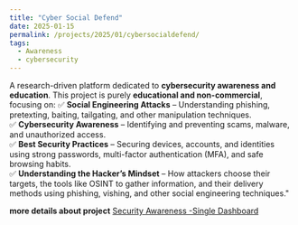 ```yaml
---
title: "Cyber Social Defend"
date: 2025-01-15
permalink: /projects/2025/01/cybersocialdefend/
tags:
  - Awareness 
  - cybersecurity
---
```


A research-driven platform dedicated to **cybersecurity awareness and education**. This project is purely **educational and non-commercial**, focusing on:
✅ **Social Engineering Attacks** – Understanding phishing, pretexting, baiting, tailgating, and other manipulation techniques.  
✅ **Cybersecurity Awareness** – Identifying and preventing scams, malware, and unauthorized access.  
✅ **Best Security Practices** – Securing devices, accounts, and identities using strong passwords, multi-factor authentication (MFA), and safe browsing habits.  
✅ **Understanding the Hacker’s Mindset** – How attackers choose their targets, the tools like OSINT to gather information, and their delivery methods using phishing, vishing, and other social engineering techniques."


**more details about project**
[Security Awareness -Single Dashboard](https://cybersocialdefend.com/)
